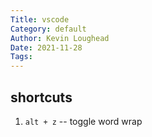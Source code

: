 ```yaml
---  
Title: vscode  
Category: default  
Author: Kevin Loughead  
Date: 2021-11-28  
Tags:   
---  
```


## shortcuts
1. `alt + z` -- toggle word wrap
